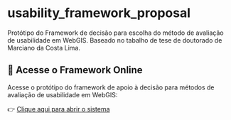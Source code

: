 # usability_framework_proposal
Protótipo do Framework de decisão para escolha do método de avaliação de usabilidade em WebGIS. Baseado no tabalho de tese de doutorado de Marciano da Costa Lima.

## 🔗 Acesse o Framework Online

Acesse o protótipo do framework de apoio à decisão para métodos de avaliação de usabilidade em WebGIS:

👉 [Clique aqui para abrir o sistema](https://marcianolima.github.io/usability_framework_proposal/)

